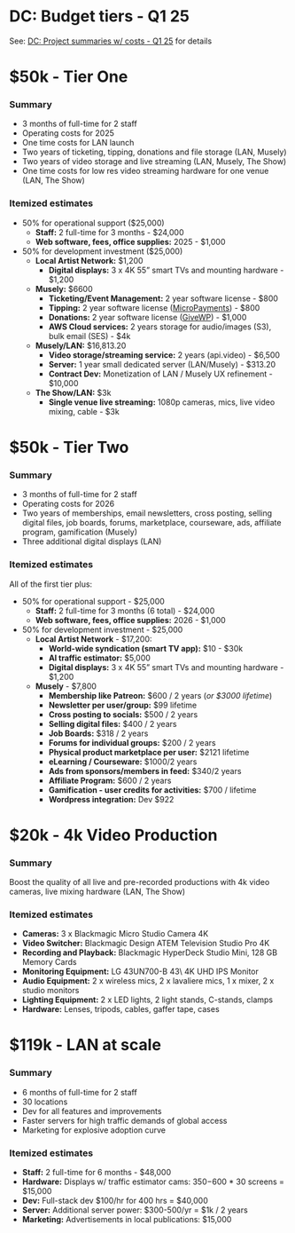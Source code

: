 # DC: Budget tiers - Q1 25

See: [DC: Project summaries w/ costs - Q1 25](DC%20Project%20summaries%20w%20costs%20-%20Q1%2025%20191faa2a7b8a80c294f6cf15611f0298.md) for details

# $50k - Tier One

### **Summary**

- 3 months of full-time for 2 staff
- Operating costs for 2025
- One time costs for LAN launch
- Two years of ticketing, tipping, donations and file storage (LAN, Musely)
- Two years of video storage and live streaming (LAN, Musely, The Show)
- One time costs for low res video streaming hardware for one venue (LAN, The Show)

### **Itemized estimates**

- 50% for operational support ($25,000)
    - **Staff:** 2 full-time for 3 months - $24,000
    - **Web software, fees, office supplies:** 2025 - $1,000
- 50% for development investment ($25,000)
    - **Local Artist Network:** $1,200
        - **Digital displays:** 3 x 4K 55” smart TVs and mounting hardware - $1,200
    - **Musely:** $6600
        - **Ticketing/Event Management:** 2 year software license - $800
        - **Tipping:** 2 year software license ([MicroPayments](https://www.cminds.com/wordpress-plugins-library/cm-micropayments-peepso-social-network-integration-addon-wordpress/)) - $800
        - **Donations:** 2 year software license ([GiveWP](https://givewp.com/)) - $1,000
        - **AWS Cloud services:** 2 years storage for audio/images (S3), bulk email (SES) - $4k
    - **Musely/LAN:** $16,813.20
        - **Video storage/streaming service:** 2 years (api.video) - $6,500
        - **Server:** 1 year small dedicated server (LAN/Musely) - $313.20
        - **Contract Dev:** Monetization of LAN / Musely UX refinement - $10,000
    - **The Show/LAN:** $3k
        - **Single venue live streaming:** 1080p cameras, mics, live video mixing, cable - $3k

# $50k - Tier Two

### Summary

- 3 months of full-time for 2 staff
- Operating costs for 2026
- Two years of memberships, email newsletters, cross posting, selling digital files, job boards, forums, marketplace, courseware, ads, affiliate program, gamification (Musely)
- Three additional digital displays (LAN)

### Itemized estimates

All of the first tier plus:

- 50% for operational support - $25,000
    - **Staff:** 2 full-time for 3 months (6 total) - $24,000
    - **Web software, fees, office supplies:** 2026 - $1,000
- 50% for development investment - $25,000
    - **Local Artist Network** - $17,200:
        - **World-wide syndication (smart TV app):** $10 - $30k
        - **AI traffic estimator:** $5,000
        - **Digital displays:** 3 x 4K 55” smart TVs and mounting hardware - $1,200
    - **Musely** - $7,800
        - **Membership like Patreon:** $600 / 2 years (*or $3000 lifetime*)
        - **Newsletter per user/group:** $99 lifetime
        - **Cross posting to socials:** $500 / 2 years
        - **Selling digital files:** $400 / 2 years
        - **Job Boards:** $318 / 2 years
        - **Forums for individual groups:** $200 / 2 years
        - **Physical product marketplace per user:** $2121 lifetime
        - **eLearning / Courseware:** $1000/2 years
        - **Ads from sponsors/members in feed:** $340/2 years
        - **Affiliate Program:** $600 / 2 years
        - **Gamification - user credits for activities:** $700 / lifetime
        - **Wordpress integration:** Dev $922

# $20k - 4k Video Production

### Summary

Boost the quality of all live and pre-recorded productions with 4k video cameras, live mixing hardware (LAN, The Show)

### Itemized estimates

- **Cameras:** 3 x Blackmagic Micro Studio Camera 4K
- **Video Switcher:** Blackmagic Design ATEM Television Studio Pro 4K
- **Recording and Playback:** Blackmagic HyperDeck Studio Mini, 128 GB Memory Cards
- **Monitoring Equipment:** LG 43UN700-B 43\ 4K UHD IPS Monitor
- **Audio Equipment:** 2 x wireless mics, 2 x lavaliere mics, 1 x mixer, 2 x studio monitors
- **Lighting Equipment:** 2 x LED lights, 2 light stands, C-stands, clamps
- **Hardware:** Lenses, tripods, cables, gaffer tape, cases

# $119k - LAN at scale

### Summary

- 6 months of full-time for 2 staff
- 30 locations
- Dev for all features and improvements
- Faster servers for high traffic demands of global access
- Marketing for explosive adoption curve

### Itemized estimates

- **Staff:** 2 full-time for 6 months - $48,000
- **Hardware:** Displays w/ traffic estimator cams: $350-$600 * 30 screens = $15,000
- **Dev:** Full-stack dev $100/hr for 400 hrs = $40,000
- **Server:** Additional server power: $300-500/yr = $1k / 2 years
- **Marketing:** Advertisements in local publications: $15,000